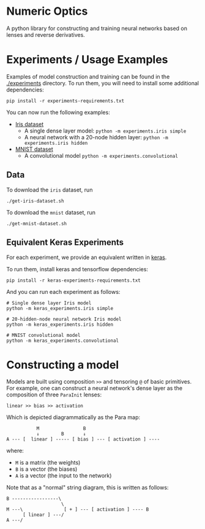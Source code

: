 # Numeric Optics

A python library for constructing and training neural networks based on lenses
and reverse derivatives.

# Experiments / Usage Examples

Examples of model construction and training can be found in the
[./experiments](./experiments) directory.
To run them, you will need to install some additional dependencies:

    pip install -r experiments-requirements.txt

You can now run the following examples:

- [Iris dataset](http://archive.ics.uci.edu/ml/datasets/Iris/)
  - A single dense layer model: `python -m experiments.iris simple`
  - A neural network with a 20-node hidden layer: `python -m experiments.iris hidden`
- [MNIST dataset](http://yann.lecun.com/exdb/mnist/)
  - A convolutional model `python -m experiments.convolutional`

## Data

To download the `iris` dataset, run

    ./get-iris-dataset.sh

To download the `mnist` dataset, run

    ./get-mnist-dataset.sh

## Equivalent Keras Experiments

For each experiment, we provide an equivalent written in [keras][keras].

[keras]: https://keras.io/

To run them, install keras and tensorflow dependencies:

    pip install -r keras-experiments-requirements.txt

And you can run each experiment as follows:

    # Single dense layer Iris model
    python -m keras_experiments.iris simple

    # 20-hidden-node neural network Iris model
    python -m keras_experiments.iris hidden

    # MNIST convolutional model
    python -m keras_experiments.convolutional

# Constructing a model

Models are built using composition `>>` and tensoring `@` of basic primitives.
For example, one can construct a neural network's dense layer as the composition of three `ParaInit` lenses:

    linear >> bias >> activation

Which is depicted diagrammatically as the Para map:

               M                B
               ↓        B       ↓
    A --- [  linear ] ----- [ bias ] --- [ activation ] ----

where:

- `M` is a matrix (the weights)
- `B` is a vector (the biases)
- `A` is a vector (the input to the network)

Note that as a "normal" string diagram, this is written as follows:

    B -----------------\
                        \
    M ---\               [ + ] --- [ activation ] ---- B
          [ linear ] ---/
    A ---/

